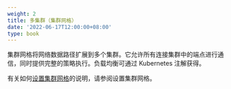 ```yaml
---
weight: 2
title: 多集群（集群网格）
date: '2022-06-17T12:00:00+08:00'
type: book
---
```


集群网格将网络数据路径扩展到多个集群。它允许所有连接集群中的端点进行通信，同时提供完整的策略执行。负载均衡可通过 Kubernetes 注解获得。

有关如何[设置集群网格](https://docs.cilium.io/en/stable/gettingstarted/clustermesh/clustermesh/#gs-clustermesh)的说明，请参阅设置集群网格。
